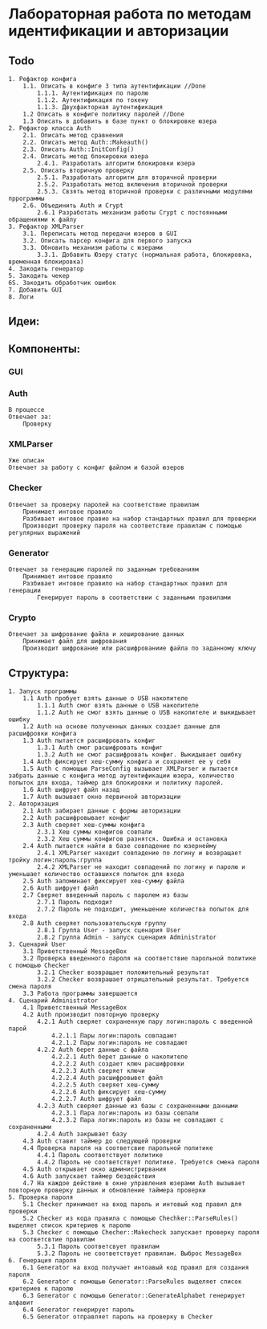 # Лабораторная работа по методам идентификации и авторизации
## Todo
	1. Рефактор конфига
   		1.1. Описать в конфиге 3 типа аутентификации //Done
     		1.1.1. Аутентификация по паролю
			1.1.2. Аутентификация по токену
   			1.1.3. Двухфакторная аутентификация
      	1.2 Описать в конфиге политику паролей //Done
		1.3 Описать в добавить в базе пункт о блокировке юзера
	2. Рефактор класса Auth
		2.1. Описать метод сравнения
  		2.2. Описать метод Auth::Makeauth()
    	2.3. Описать Auth::InitConfig()
      	2.4. Описать метод блокировки юзера
			2.4.1. Разработать алгоритм блокировки юзера
   		2.5. Описать вторичную проверку
     		2.5.1. Разработать алгоритм для вторичной проверки
			2.5.2. Разработать метод включения вторичной проверки
	   		2.5.3. Свзять метод вторичной проверки с различными модулями пррограммы
      	2.6. Объединить Auth и Crypt
			2.6.1 Разработать механизм работы Crypt с постоянными обращениями к файлу
	3. Рефактор XMLParser
 		3.1. Переписать метод передачи юзеров в GUI
   		3.2. Описать парсер конфига для первого запуска
     	3.3. Обновить механизм работы с юзерами
	       	3.3.1. Добавить Юзеру статус (нормальная работа, блокировка, временная блокировка)
	4. Закодить генератор
	5. Закодить чекер
	6S. Закодить обработчик ошибок
 	7. Добавить GUI
  	8. Логи 
 	
	
## Идеи:
	
## Компоненты: 
### GUI
### Auth
	В процессе
	Отвечает за:
		Проверку 
### XMLParser
	Уже описан
	Отвечает за работу с конфиг файлом и базой юзеров
### Checker
	Отвечает за проверку паролей на соответствие правилам
 		Принимает интовое правило
   		Разбивает интовое правио на набор стандартных правил для проверки
     	Производит проверку пароля на соответствие правилам с помощью регулярных выражений
### Generator
	Отвечает за генерацию паролей по заданным требованиям
 		Принимает интовое правило
   		Разбивает интовое правило на набор стандартных правил для генерации
     		Генерирует пароль в соответствии с заданными правилами
### Crypto
	Отвечает за шифрование файла и хеширование данных
 		Принимает файл для шифрования
   		Производит шифрование или расшифрованиие файла по заданному ключу



## Структура:
	1. Запуск программы
		1.1 Auth пробует взять данные о USB накопителе
			1.1.1 Auth смог взять данные о USB накопителе
			1.1.2 Auth не смог взять данные о USB накопителе и выкидывает ошибку
		1.2 Auth на основе полученных данных создает данные для расшифровки конфига
		1.3 Auth пытается расшифровать конфиг
			1.3.1 Auth смог расшифровать конфиг
			1.3.2 Auth не смог расшифровать конфиг. Выкидывает ошибку
		1.4 Auth фиксирует хеш-сумму конфига и сохраняет ее у себя
		1.5 Auth с помощью ParseConfig вызывает XMLParser и пытается забрать данные с конфига метод аутентификации юзера, количество попыток для входа, таймер для блокировки и политику паролей.
		1.6 Auth шифрует файл назад
		1.7 Auth вызывает окно первичной авторизации
	2. Авторизация
		2.1 Auth забирает данные с формы авторизации
		2.2 Auth расшифровывает конфиг
		2.3 Auth сверяет хеш-суммы конфига
			2.3.1 Хеш суммы конфигов совпали
			2.3.2 Хеш суммы конфигов разнятся. Ошибка и остановка
		2.4 Auth пытается найти в базе совпадение по юзернейму
			2.4.1 XMLParser находит совпадение по логину и возвращает тройку логин:пароль:группа
			2.4.2 XMLParser не находит совпадений по логину и паролю и уменьшает количество оставшихся попыток для входа
		2.5 Auth запоминает фиксирует хеш-сумму файла
		2.6 Auth шифрует файл
		2.7 Сверяет введенный пароль с паролем из базы
			2.7.1 Пароль подходит
			2.7.2 Пароль не подходит, уменьшение количества попыток для входа
		2.8 Auth сверяет пользовательскую группу
			2.8.1 Группа User - запуск сценария User
			2.8.2 Группа Admin - запуск сценария Administrator
	3. Сценарий User
		3.1 Приветственный MessageBox
		3.2 Проверка введенного пароля на соответствие парольной политике с помощью Checker
			3.2.1 Checker возвращает положительный результат
			3.2.2 Checker возврашает отрицательный результат. Требуется смена пароля
		3.3 Работа программы завершается
	4. Сценарий Administrator
		4.1 Приветственный MessageBox
		4.2 Auth производит повторную проверку
			4.2.1 Auth сверяет сохраненную пару логин:пароль с введенной парой
				4.2.1.1 Пары логин:пароль совпадают
				4.2.1.2 Пары логин:пароль не совпадают
			4.2.2 Auth берет данные с файла
				4.2.2.1 Auth берет данные о накопителе
				4.2.2.2 Auth создает ключ расшифровки
				4.2.2.3 Auth сверяет ключи
				4.2.2.4 Auth расшифровывет файл
				4.2.2.5 Auth сверяет хеш-сумму
				4.2.2.6 Auth фиксирует хеш-сумму
				4.2.2.7 Auth шифрует файл
			4.2.3 Auth сверяет данные из базы с сохраненными данными
				4.2.3.1 Пара логин:пароль из базы совпали
				4.2.3.2 Пара логин:пароль из базы не совпадают с сохраненными
			4.2.4 Auth закрывает базу
		4.3 Auth ставит таймер до следующей проверки
		4.4 Проверка пароля на соответсвие парольной политике
			4.4.1 Пароль соответствует политике
			4.4.2 Пароль не соответствует политике. Требуется смена пароля
		4.5 Auth открывает окно администрирвания
		4.6 Auth запускает таймер бездействия
		4.7 На каждое действие в окне управления юзерами Auth вызывает повторную проверку данных и обновление таймера проверки
	5. Проверка пароля
		5.1 Checker принимает на вход пароль и интовый код правил для проверки
		5.2 Checker из кода правила с помощью Chechker::ParseRules() выделяет список критериев к паролю
		5.3 Checker с помощью Checher::Makecheck запускает проверку пароля на соответсвтие правилам
			5.3.1 Пароль соответсвует правилам
			5.3.2 Пароль не соответствует правилам. Выброс MessageBox
	6. Генерация пароля
		6.1 Generator на вход получает интоавый код правил для создания пароля
		6.2 Generator с помощью Generator::ParseRules выделяет список критериев к паролю
		6.3 Generator с помощью Generator::GenerateAlphabet генерирует алфавит
		6.4 Generator генерирует пароль
		6.5 Generator отправляет пароль на проверку в Checker
	
		

